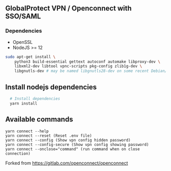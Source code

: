## GlobalProtect VPN / Openconnect with SSO/SAML

### Dependencies

- OpenSSL
- NodeJS >= 12

```bash
sudo apt-get install \
    python3 build-essential gettext autoconf automake libproxy-dev \
    libxml2-dev libtool vpnc-scripts pkg-config zlib1g-dev \
    libgnutls-dev # may be named libgnutls28-dev on some recent Debian/Ubuntu-based distros
```

## Install nodejs dependencies
```bash
  # Install dependencies
  yarn install
```

## Available commands

```script
yarn connect --help
yarn connect --reset (Reset .env file)
yarn connect --config (Show vpn config hidden password)
yarn connect --config-secure (Show vpn config showing password)
yarn connect --onclose="command" (run command when on close connection)
```

Forked from https://gitlab.com/openconnect/openconnect
